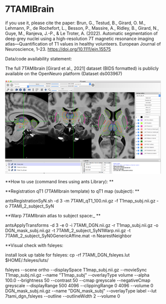 # 7TAMIBrain

if you use it, please cite the paper:
Brun, G., Testud, B., Girard, O. M., Lehmann, P., de Rochefort, L., Besson, P., Massire, A., Ridley, B., Girard, N., Guye, M., Ranjeva, J.-P., & Le Troter, A. (2022). Automatic segmentation of deep grey nuclei using a high-resolution 7T magnetic resonance imaging atlas—Quantification of T1 values in healthy volunteers. European Journal of Neuroscience, 1–23. https://doi.org/10.1111/ejn.15575

Data/code availability statement:

The full 7TAMIbrain [Girard et al., 2021] dataset (BIDS formatted) is publicly available on the OpenNeuro platform (Dataset ds003967)

![Viewer fsleyes](fsleyes_view.png?raw=true "FSLEYES")


**How to use (command lines using ants Library):
**


**Registration qT1 (7TAMIbrain template) to qT1 map (subject):
**

antsRegistrationSyN.sh -d 3 -m 7TAMI_qT1_100.nii.gz -f T1map_subj.nii.gz -o 7TAMI_2_subject_SyN

**Warp 7TAMIbrain atlas to subject space:_
**

antsApplyTransforms -d 3 -e 0 -i 7TAMI_DGN.nii.gz -r T1map_subj.nii.gz -o DGN_mask_subj.nii.gz -t 7TAMI_2_subject_SyN1Warp.nii.gz -t 7TAMI_2_subject_SyN0GenericAffine.mat -n NearestNeighbor

**Visual check with fsleyes:

install look up table for fsleyes:
cp -rf 7TAMI_DGN_fsleyes.lut $HOME/.fsleyes/luts/

fsleyes --scene ortho --displaySpace T1map_subj.nii.gz --movieSync T1map_subj.nii.gz --name "T1map_subj" --overlayType volume --alpha 100.0 --brightness 50 --contrast 50 --cmap greyscale --negativeCmap greyscale --displayRange 500 4096 --clippingRange 0 4096 --volume 0 DGN_mask_subj.nii.gz --name "DGN_mask_subj" --overlayType label --lut 7tami_dgn_fsleyes --outline --outlineWidth 2 --volume 0

